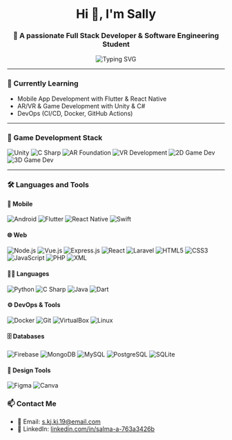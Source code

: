 <h1 align="center">Hi 👋, I'm Sally</h1>
<h3 align="center">🚀 A passionate Full Stack Developer & Software Engineering Student</h3>

<p align="center">
  <img src="https://readme-typing-svg.demolab.com?font=Fira+Code&size=24&duration=3000&pause=1000&center=true&vCenter=true&width=435&lines=Full+Stack+Developer;Mobile+App+Developer;Game+Developer+(AR/VR/2D/3D);Tech+Enthusiast" alt="Typing SVG" />
</p>

---

### 🌱 Currently Learning
- Mobile App Development with Flutter & React Native  
- AR/VR & Game Development with Unity & C#  
- DevOps (CI/CD, Docker, GitHub Actions)

---

### 🧠 Game Development Stack

![Unity](https://img.shields.io/badge/Unity-000000?logo=unity&logoColor=white&style=for-the-badge)
![C Sharp](https://img.shields.io/badge/C%23-239120?logo=c-sharp&logoColor=white&style=for-the-badge)
![AR Foundation](https://img.shields.io/badge/AR%20Foundation-FF6F61?style=for-the-badge)
![VR Development](https://img.shields.io/badge/VR-4B8DF8?style=for-the-badge)
![2D Game Dev](https://img.shields.io/badge/2D-Game--Dev-8E44AD?style=for-the-badge)
![3D Game Dev](https://img.shields.io/badge/3D-Game--Dev-27AE60?style=for-the-badge)

---

### 🛠️ Languages and Tools

#### 📱 Mobile
![Android](https://img.shields.io/badge/Android-3DDC84?logo=android&logoColor=white&style=for-the-badge)
![Flutter](https://img.shields.io/badge/Flutter-02569B?logo=flutter&logoColor=white&style=for-the-badge)
![React Native](https://img.shields.io/badge/React_Native-20232A?logo=react&logoColor=61DAFB&style=for-the-badge)
![Swift](https://img.shields.io/badge/Swift-FA7343?logo=swift&logoColor=white&style=for-the-badge)

#### 🌐 Web
![Node.js](https://img.shields.io/badge/Node.js-339933?logo=nodedotjs&logoColor=white&style=for-the-badge)
![Vue.js](https://img.shields.io/badge/Vue.js-4FC08D?logo=vue.js&logoColor=white&style=for-the-badge)
![Express.js](https://img.shields.io/badge/Express.js-000000?logo=express&logoColor=white&style=for-the-badge)
![React](https://img.shields.io/badge/React-20232A?logo=react&logoColor=61DAFB&style=for-the-badge)
![Laravel](https://img.shields.io/badge/Laravel-FF2D20?logo=laravel&logoColor=white&style=for-the-badge)
![HTML5](https://img.shields.io/badge/HTML5-E34F26?logo=html5&logoColor=white&style=for-the-badge)
![CSS3](https://img.shields.io/badge/CSS3-1572B6?logo=css3&logoColor=white&style=for-the-badge)
![JavaScript](https://img.shields.io/badge/JavaScript-F7DF1E?logo=javascript&logoColor=black&style=for-the-badge)
![PHP](https://img.shields.io/badge/PHP-777BB4?logo=php&logoColor=white&style=for-the-badge)
![XML](https://img.shields.io/badge/XML-EF652A?style=for-the-badge)

#### 🧑‍💻 Languages
![Python](https://img.shields.io/badge/Python-3776AB?logo=python&logoColor=white&style=for-the-badge)
![C Sharp](https://img.shields.io/badge/C%23-239120?logo=c-sharp&logoColor=white&style=for-the-badge)
![Java](https://img.shields.io/badge/Java-007396?logo=java&logoColor=white&style=for-the-badge)
![Dart](https://img.shields.io/badge/Dart-0175C2?logo=dart&logoColor=white&style=for-the-badge)

#### ⚙️ DevOps & Tools
![Docker](https://img.shields.io/badge/Docker-2496ED?logo=docker&logoColor=white&style=for-the-badge)
![Git](https://img.shields.io/badge/Git-F05032?logo=git&logoColor=white&style=for-the-badge)
![VirtualBox](https://img.shields.io/badge/VirtualBox-183A61?logo=virtualbox&logoColor=white&style=for-the-badge)
![Linux](https://img.shields.io/badge/Linux-FCC624?logo=linux&logoColor=black&style=for-the-badge)

#### 🗄️ Databases
![Firebase](https://img.shields.io/badge/Firebase-FFCA28?logo=firebase&logoColor=black&style=for-the-badge)
![MongoDB](https://img.shields.io/badge/MongoDB-47A248?logo=mongodb&logoColor=white&style=for-the-badge)
![MySQL](https://img.shields.io/badge/MySQL-4479A1?logo=mysql&logoColor=white&style=for-the-badge)
![PostgreSQL](https://img.shields.io/badge/PostgreSQL-336791?logo=postgresql&logoColor=white&style=for-the-badge)
![SQLite](https://img.shields.io/badge/SQLite-003B57?logo=sqlite&logoColor=white&style=for-the-badge)

#### 🎨 Design Tools
![Figma](https://img.shields.io/badge/Figma-F24E1E?logo=figma&logoColor=white&style=for-the-badge)
![Canva](https://img.shields.io/badge/Canva-00C4CC?logo=canva&logoColor=white&style=for-the-badge)


### 📫 Contact Me

- 📧 Email: s.kj.kj.19@email.com  
- 💬 LinkedIn: [linkedin.com/in/salma-a-763a3426b](https://linkedin.com/in/salma-a-763a3426b)

